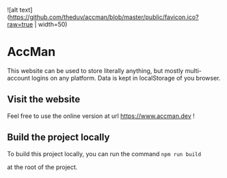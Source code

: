 ![alt text](https://github.com/theduv/accman/blob/master/public/favicon.ico?raw=true | width=50)


# AccMan

This website can be used to store literally anything, but mostly multi-account logins on any platform.
Data is kept in localStorage of you browser.

## Visit the website

Feel free to use the online version at url https://www.accman.dev !

## Build the project locally

To build this project locally, you can run the command
`npm run build`

at the root of the project.

